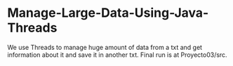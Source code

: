 # Manage-Large-Data-Using-Java-Threads

We use Threads to manage huge amount of data from a txt and get information about it and save it in another txt.
Final run is at  Proyecto03/src.
